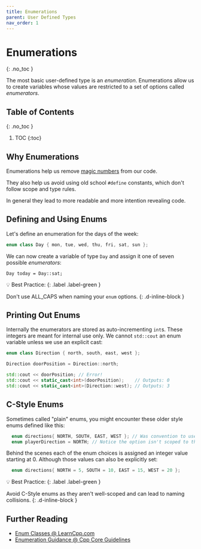 ```yaml
---
title: Enumerations
parent: User Defined Types
nav_order: 1
---
```


<!-- prettier-ignore-start -->

# Enumerations 
{: .no_toc }

The most basic user-defined type is an *enumeration*. Enumerations allow us to create variables whose values are restricted to a set of options called *enumerators*.

## Table of Contents
{: .no_toc }

1. TOC
{:toc}

<!-- prettier-ignore-end -->

## Why Enumerations

Enumerations help us remove [magic numbers](<https://en.wikipedia.org/wiki/Magic_number_(programming)>) from our code.

They also help us avoid using old school `#define` constants, which don't follow scope and type rules.

In general they lead to more readable and more intention revealing code.

## Defining and Using Enums

Let's define an enumeration for the days of the week:

```cpp
enum class Day { mon, tue, wed, thu, fri, sat, sun };
```

We can now create a variable of type `Day` and assign it one of seven possible _enumerators_:

```
Day today = Day::sat;
```

💡 Best Practice:
{: .label .label-green }

Don't use ALL_CAPS when naming your `enum` options.
{: .d-inline-block }

## Printing Out Enums

Internally the enumerators are stored as auto-incrementing `int`s. These integers are meant for internal use only. We cannot `std::cout` an enum variable unless we use an explicit cast:

```cpp
enum class Direction { north, south, east, west };

Direction doorPosition = Direction::north;

std::cout << doorPosition; // Error!
std::cout << static_cast<int>(doorPosition);    // Outputs: 0
std::cout << static_cast<int>(Direction::west); // Outputs: 3
```

## C-Style Enums

Sometimes called "plain" enums, you might encounter these older style enums defined like this:

```cpp
  enum directions{ NORTH, SOUTH, EAST, WEST }; // Was convention to use ALL_CAPS.
  enum playerDirection = NORTH; // Notice the option isn't scoped to the enum!
```

Behind the scenes each of the enum choices is assigned an integer value starting at 0. Although those values can also be explicitly set:

```cpp
  enum directions{ NORTH = 5, SOUTH = 10, EAST = 15, WEST = 20 };
```

💡 Best Practice:
{: .label .label-green }

Avoid C-Style enums as they aren't well-scoped and can lead to naming collisions.
{: .d-inline-block }

## Further Reading

- [Enum Classes @ LearnCpp.com](https://www.learncpp.com/cpp-tutorial/enum-classes/)
- [Enumeration Guidance @ Cpp Core Guidelines](http://isocpp.github.io/CppCoreGuidelines/CppCoreGuidelines#S-enum)

